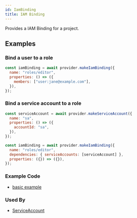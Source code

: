 ```yaml
---
id: IamBinding
title: IAM Binding
---
```


Provides a IAM Binding for a project.

## Examples

### Bind a user to a role

```js
const iamBinding = await provider.makeIamBinding({
  name: "roles/editor",
  properties: () => ({
    members: ["user:jane@example.com"],
  }),
});
```

### Bind a service account to a role

```js
const serviceAccount = await provider.makeServiceAccount({
  name: "sa",
  properties: () => ({
    accountId: "sa",
  }),
});

const iamBinding = await provider.makeIamBinding({
  name: "roles/editor",
  dependencies: { serviceAccounts: [serviceAccount] },
  properties: ({}) => ({}),
});
```

### Example Code

- [basic example](https://github.com/grucloud/grucloud/blob/master/examples/google/iam/iam-binding/iac.js#L7)

### Used By

- [ServiceAccount](../Compute/ServiceAccount)
